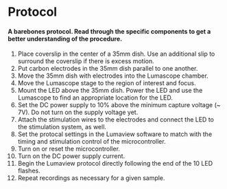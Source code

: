 # Protocol

#### A barebones protocol.  Read through the specific components to get a better understanding of the procedure.

1. Place coverslip in the center of a 35mm dish.  Use an additional slip to surround the coverslip if there is excess motion.
2. Put carbon electrodes in the 35mm dish parallel to one another.
3. Move the 35mm dish with electrodes into the Lumascope chamber.
4. Move the Lumascope stage to the region of interest and focus.
5. Mount the LED above the 35mm dish.  Power the LED and use the Lumascope to find an appropriate location for the LED.
6. Set the DC power supply to 10% above the minimum capture voltage (~ 7V).  Do not turn on the supply voltage yet.
7. Attach the stimulation wires to the electrodes and connect the LED to the stimulation system, as well.
8. Set the protocal settings in the Lumaview software to match with the timing and stimulation control of the microcontroller.
9. Turn on or reset the microcontroller.
10. Turn on the DC power supply current.
11. Begin the Lumaview protocol directly following the end of the 10 LED flashes.
12. Repeat recordings as necessary for a given sample.
